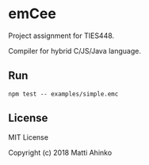# emCee

Project assignment for TIES448.

Compiler for hybrid C/JS/Java language.

## Run

    npm test -- examples/simple.emc

## License

MIT License

Copyright (c) 2018 Matti Ahinko
